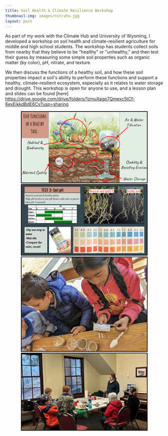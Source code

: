 ```yaml
---
title: Soil Health & Climate Resilience Workshop
thumbnail-img: images/nitrate.jpg
layout: post
---
```


As part of my work with the Climate Hub and University of Wyoming, I developed a workshop on soil health and climate-resilient agriculture for middle and high school students. The workshop has students collect soils from nearby that they believe to be "healthy" or "unhealthy," and then test their guess by measuring some simple soil properties such as organic matter (by color), pH, nitrate, and texture.

We then discuss the functions of a healthy soil, and how these soil properties impact a soil's ability to perform these functions and support a healthy, climate-resilient ecosystem, especially as it relates to water storage and drought. This workshop is open for anyone to use, and a lesson plan and slides can be found [here] https://drive.google.com/drive/folders/1zmuXagp7Qmexc5tCf-6exEjkkdBdE6Cs?usp=sharing

<div style="text-align: center;">
<img src="/images/five_functions.png" width="400" style="border: 2px solid black;"/>
</div>

<div style="text-align: center;">
<img src="/images/soil_pH.png" width="400" style="border: 2px solid black;"/>
</div>

<div style="text-align: center;">
<img src="/images/workshop.jpg" width="400" style="border: 2px solid black;"/>
</div>

<div style="text-align: center;">
<img src="/images/COG.jpg" width="400" style="border: 2px solid black;"/>
</div>


